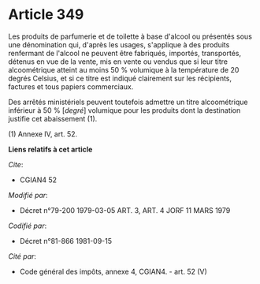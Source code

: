 # Article 349

Les produits de parfumerie et de toilette à base d'alcool ou présentés sous une dénomination qui, d'après les usages,
s'applique à des produits renfermant de l'alcool ne peuvent être fabriqués, importés, transportés, détenus en vue de la
vente, mis en vente ou vendus que si leur titre alcoométrique atteint au moins 50 % volumique à la température de 20 degrés
Celsius, et si ce titre est indiqué clairement sur les récipients, factures et tous papiers commerciaux.

Des arrêtés ministériels peuvent toutefois admettre un titre alcoométrique inférieur à 50 % [*degré*] volumique pour les
produits dont la destination justifie cet abaissement (1).

(1) Annexe IV, art. 52.

**Liens relatifs à cet article**

_Cite_:

  - CGIAN4 52

_Modifié par_:

  - Décret n°79-200 1979-03-05 ART. 3, ART. 4 JORF 11 MARS 1979

_Codifié par_:

  - Décret n°81-866 1981-09-15

_Cité par_:

  - Code général des impôts, annexe 4, CGIAN4. - art. 52 (V)

